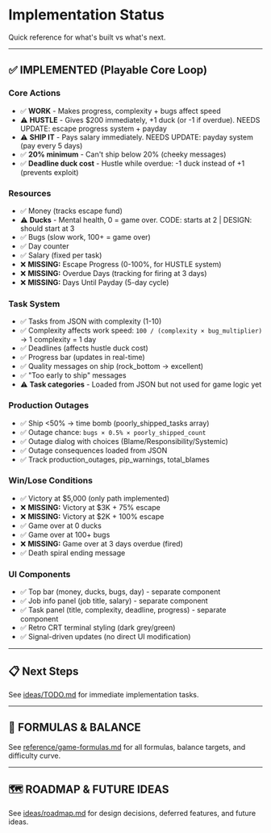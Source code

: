 # Implementation Status

Quick reference for what's built vs what's next.

---

## ✅ IMPLEMENTED (Playable Core Loop)

### Core Actions
- ✅ **WORK** - Makes progress, complexity + bugs affect speed
- ⚠️ **HUSTLE** - Gives $200 immediately, +1 duck (or -1 if overdue). NEEDS UPDATE: escape progress system + payday
- ⚠️ **SHIP IT** - Pays salary immediately. NEEDS UPDATE: payday system (pay every 5 days)
- ✅ **20% minimum** - Can't ship below 20% (cheeky messages)
- ✅ **Deadline duck cost** - Hustle while overdue: -1 duck instead of +1 (prevents exploit)

### Resources
- ✅ Money (tracks escape fund)
- ⚠️ **Ducks** - Mental health, 0 = game over. CODE: starts at 2 | DESIGN: should start at 3
- ✅ Bugs (slow work, 100+ = game over)
- ✅ Day counter
- ✅ Salary (fixed per task)
- ❌ **MISSING:** Escape Progress (0-100%, for HUSTLE system)
- ❌ **MISSING:** Overdue Days (tracking for firing at 3 days)
- ❌ **MISSING:** Days Until Payday (5-day cycle)

### Task System
- ✅ Tasks from JSON with complexity (1-10)
- ✅ Complexity affects work speed: `100 / (complexity × bug_multiplier)` → 1 complexity = 1 day
- ✅ Deadlines (affects hustle duck cost)
- ✅ Progress bar (updates in real-time)
- ✅ Quality messages on ship (rock_bottom → excellent)
- ✅ "Too early to ship" messages
- ⚠️ **Task categories** - Loaded from JSON but not used for game logic yet

### Production Outages
- ✅ Ship <50% → time bomb (poorly_shipped_tasks array)
- ✅ Outage chance: `bugs × 0.5% × poorly_shipped_count`
- ✅ Outage dialog with choices (Blame/Responsibility/Systemic)
- ✅ Outage consequences loaded from JSON
- ✅ Track production_outages, pip_warnings, total_blames

### Win/Lose Conditions
- ✅ Victory at $5,000 (only path implemented)
- ❌ **MISSING:** Victory at $3K + 75% escape
- ❌ **MISSING:** Victory at $2K + 100% escape
- ✅ Game over at 0 ducks
- ✅ Game over at 100+ bugs
- ❌ **MISSING:** Game over at 3 days overdue (fired)
- ✅ Death spiral ending message

### UI Components
- ✅ Top bar (money, ducks, bugs, day) - separate component
- ✅ Job info panel (job title, salary) - separate component
- ✅ Task panel (title, complexity, deadline, progress) - separate component
- ✅ Retro CRT terminal styling (dark grey/green)
- ✅ Signal-driven updates (no direct UI modification)

---

## 📋 Next Steps

See [ideas/TODO.md](ideas/TODO.md) for immediate implementation tasks.

---

## 📐 FORMULAS & BALANCE

See [reference/game-formulas.md](reference/game-formulas.md) for all formulas, balance targets, and difficulty curve.

---

## 🗺️ ROADMAP & FUTURE IDEAS

See [ideas/roadmap.md](ideas/roadmap.md) for design decisions, deferred features, and future ideas.

